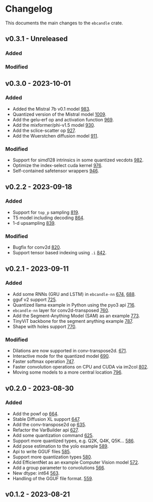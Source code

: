 # Changelog
This documents the main changes to the `ebcandle` crate.

## v0.3.1 - Unreleased

### Added

### Modified

## v0.3.0 - 2023-10-01

### Added

- Added the Mistral 7b v0.1 model
  [983](https://github.com/huggingface/ebcandle/pull/983).
- Quantized version of the Mistral model
  [1009](https://github.com/huggingface/ebcandle/pull/1009).
- Add the gelu-erf op and activation function
  [969](https://github.com/huggingface/ebcandle/pull/969).
- Add the mixformer/phi-v1.5 model
  [930](https://github.com/huggingface/ebcandle/pull/930).
- Add the sclice-scatter op
  [927](https://github.com/huggingface/ebcandle/pull/927).
- Add the Wuerstchen diffusion model
  [911](https://github.com/huggingface/ebcandle/pull/911).

### Modified

- Support for simd128 intrinsics in some quantized vecdots
  [982](https://github.com/huggingface/ebcandle/pull/982).
- Optimize the index-select cuda kernel
  [976](https://github.com/huggingface/ebcandle/pull/976).
- Self-contained safetensor wrappers
  [946](https://github.com/huggingface/ebcandle/pull/946).

## v0.2.2 - 2023-09-18

### Added
- Support for `top_p` sampling
  [819](https://github.com/huggingface/ebcandle/pull/819).
- T5 model including decoding
  [864](https://github.com/huggingface/ebcandle/pull/864).
- 1-d upsampling
  [839](https://github.com/huggingface/ebcandle/pull/839).

### Modified
- Bugfix for conv2d
  [820](https://github.com/huggingface/ebcandle/pull/820).
- Support tensor based indexing using `.i`
  [842](https://github.com/huggingface/ebcandle/pull/842).

## v0.2.1 - 2023-09-11

### Added
- Add some RNNs (GRU and LSTM) in `ebcandle-nn`
  [674](https://github.com/huggingface/ebcandle/pull/674),
  [688](https://github.com/huggingface/ebcandle/pull/688).
- gguf v2 support
  [725](https://github.com/huggingface/ebcandle/pull/725).
- Quantized llama example in Python using the pyo3 api
  [716](https://github.com/huggingface/ebcandle/pull/716).
- `ebcandle-nn` layer for conv2d-transposed
  [760](https://github.com/huggingface/ebcandle/pull/760).
- Add the Segment-Anything Model (SAM) as an example
  [773](https://github.com/huggingface/ebcandle/pull/773).
- TinyViT backbone for the segment anything example
  [787](https://github.com/huggingface/ebcandle/pull/787).
- Shape with holes support
  [770](https://github.com/huggingface/ebcandle/pull/770).

### Modified
- Dilations are now supported in conv-transpose2d.
  [671](https://github.com/huggingface/ebcandle/pull/671).
- Interactive mode for the quantized model
  [690](https://github.com/huggingface/ebcandle/pull/690).
- Faster softmax operation
  [747](https://github.com/huggingface/ebcandle/pull/747).
- Faster convolution operations on CPU and CUDA via im2col
  [802](https://github.com/huggingface/ebcandle/pull/802).
- Moving some models to a more central location
  [796](https://github.com/huggingface/ebcandle/pull/796).

## v0.2.0 - 2023-08-30

### Added
- Add the powf op
  [664](https://github.com/huggingface/ebcandle/pull/664).
- Stable Diffusion XL support
  [647](https://github.com/huggingface/ebcandle/pull/647).
- Add the conv-transpose2d op
  [635](https://github.com/huggingface/ebcandle/pull/635).
- Refactor the VarBuilder api
  [627](https://github.com/huggingface/ebcandle/pull/627).
- Add some quantization command
  [625](https://github.com/huggingface/ebcandle/pull/625).
- Support more quantized types, e.g. Q2K, Q4K, Q5K...
  [586](https://github.com/huggingface/ebcandle/pull/586).
- Add pose estimation to the yolo example
  [589](https://github.com/huggingface/ebcandle/pull/589).
- Api to write GGUF files
  [585](https://github.com/huggingface/ebcandle/pull/585).
- Support more quantization types
  [580](https://github.com/huggingface/ebcandle/pull/580).
- Add EfficientNet as an example Computer Vision model
  [572](https://github.com/huggingface/ebcandle/pull/572).
- Add a group parameter to convolutions
  [566](https://github.com/huggingface/ebcandle/pull/566).
- New dtype: int64
  [563](https://github.com/huggingface/ebcandle/pull/563).
- Handling of the GGUF file format.
  [559](https://github.com/huggingface/ebcandle/pull/559).

## v0.1.2 - 2023-08-21

